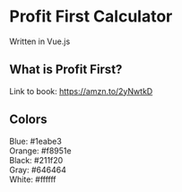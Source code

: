 # Profit First Calculator
Written in Vue.js

## What is Profit First?
Link to book: https://amzn.to/2yNwtkD

## Colors
Blue: #1eabe3  
Orange: #f8951e  
Black: #211f20  
Gray: #646464  
White: #ffffff  
